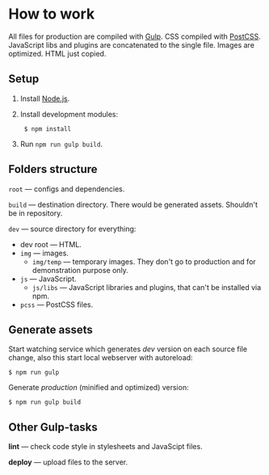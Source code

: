 # How to work

All files for production are compiled with [Gulp]. CSS compiled with [PostCSS]. JavaScript libs and plugins are concatenated to the single file. Images are optimized. HTML just copied.

## Setup

1. Install [Node.js].
2. Install development modules:

		$ npm install

3. Run `npm run gulp build`.

## Folders structure

`root` — configs and dependencies.

`build` — destination directory. There would be generated assets. Shouldn't be in repository.

`dev` — source directory for everything:

* dev root — HTML.
* `img` — images.
	* `img/temp` — temporary images. They don't go to production and for demonstration purpose only.
* `js` — JavaScript.
	* `js/libs` — JavaScript libraries and plugins, that can't be installed via npm.
* `pcss` — PostCSS files.

## Generate assets

Start watching service which generates _dev_ version on each source file change, also this start local webserver with autoreload:

	$ npm run gulp

Generate _production_ (minified and optimized) version:

	$ npm run gulp build

## Other Gulp-tasks

**lint** — check code style in stylesheets and JavaScipt files.

**deploy** — upload files to the server.

[Gulp]: https://github.com/gulpjs/gulp/tree/4.0
[PostCSS]: https://github.com/postcss/postcss/
[Node.js]: https://nodejs.org/
